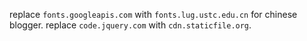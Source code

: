replace `fonts.googleapis.com` with `fonts.lug.ustc.edu.cn` for chinese blogger.
replace `code.jquery.com` with `cdn.staticfile.org`.
